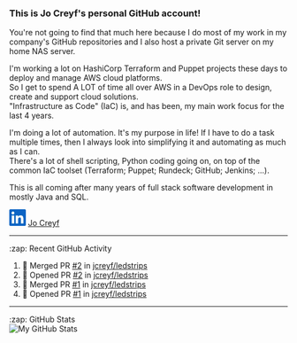 ### This is Jo Creyf's personal GitHub account!

You're not going to find that much here because I do most of my work in my company's GitHub repositories and I also host a private Git server on my home NAS server.<br>

I'm working a lot on HashiCorp Terraform and Puppet projects these days to deploy and manage AWS cloud platforms.<br>
So I get to spend A LOT of time all over AWS in a DevOps role to design, create and support cloud solutions.<br>
"Infrastructure as Code" (IaC) is, and has been, my main work focus for the last 4 years.<br>

I'm doing a lot of automation.  It's my purpose in life!  If I have to do a task multiple times, then I always look into simplifying it and automating as much as I can.<br>
There's a lot of shell scripting, Python coding going on, on top of the common IaC toolset (Terraform; Puppet; Rundeck; GitHub; Jenkins; ...).<br>

This is all coming after many years of full stack software development in mostly Java and SQL.<br>

<img src="_documentation/resources/LinkedIN_icon.jpg" alt="LinkedIN account" width='30'/>&nbsp;[Jo Creyf](https://www.linkedin.com/in/jocreyf/)<br>

---

<!-- https://github.com/marketplace/actions/github-activity-readme -->
<summary>:zap: Recent GitHub Activity</summary>
<!--START_SECTION:activity-->

1. 🎉 Merged PR [#2](https://github.com/jcreyf/ledstrips/pull/2) in [jcreyf/ledstrips](https://github.com/jcreyf/ledstrips)
2. 💪 Opened PR [#2](https://github.com/jcreyf/ledstrips/pull/2) in [jcreyf/ledstrips](https://github.com/jcreyf/ledstrips)
3. 🎉 Merged PR [#1](https://github.com/jcreyf/ledstrips/pull/1) in [jcreyf/ledstrips](https://github.com/jcreyf/ledstrips)
4. 💪 Opened PR [#1](https://github.com/jcreyf/ledstrips/pull/1) in [jcreyf/ledstrips](https://github.com/jcreyf/ledstrips)

<!--END_SECTION:activity-->

---

<!-- https://github.com/anuraghazra/github-readme-stats -->
<summary>:zap: GitHub Stats</summary>
<img align="left" alt="My GitHub Stats" src="https://github-readme-stats.vercel.app/api?username=jcreyf&show_icons=true&hide_border=true"/>


[website]: https://jocreyf.com
[youtube]: https://youtube.com/jcreyf
[linkedin]: https://www.linkedin.com/in/jocreyf/
[github]: https://github.com/jcreyf

